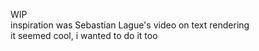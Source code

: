 WIP<br>
inspiration was Sebastian Lague's video on text rendering<br>
it seemed cool, i wanted to do it too